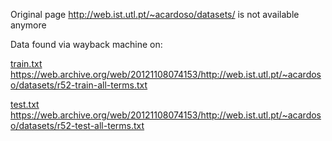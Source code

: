Original page http://web.ist.utl.pt/~acardoso/datasets/ is not available anymore

Data found via wayback machine on:

[train.txt](./train.txt)  
https://web.archive.org/web/20121108074153/http://web.ist.utl.pt/~acardoso/datasets/r52-train-all-terms.txt

[test.txt](./test.txt)
https://web.archive.org/web/20121108074153/http://web.ist.utl.pt/~acardoso/datasets/r52-test-all-terms.txt 

